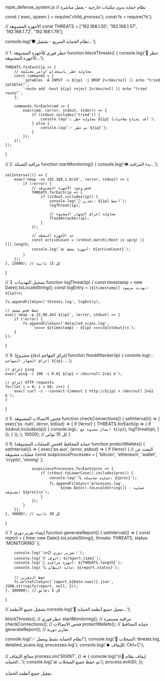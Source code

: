 mple_defense_system.js
// نظام حماية بدون مكتبات خارجية - يعمل مباشرة

const { exec, spawn } = require('child_process');
const fs = require('fs');

// الأجهزة المشبوهة
const THREATS = ['192.168.1.50', '192.168.1.57', '192.168.1.72', '192.168.1.79'];

console.log('🛡️ نظام الحماية السريع - تشغيل...');

// 1. حظر فوري للأجهزة المشبوهة
function blockThreats() {
    console.log('🚫 حظر الأجهزة المشبوهة...');
    
    THREATS.forEach(ip => {
        // محاولة حظر باستخدام أوامر مختلفة
        const commands = [
            `iptables -A INPUT -s ${ip} -j DROP 2>/dev/null || echo "tried iptables"`,
            `route add -host ${ip} reject 2>/dev/null || echo "tried route"`,
        ];
        
        commands.forEach(cmd => {
            exec(cmd, (error, stdout, stderr) => {
                if (stdout.includes('tried')) {
                    console.log(`⚠️ محاولة حظر ${ip} (قد يحتاج صلاحيات)`);
                } else {
                    console.log(`✅ تم حظر ${ip}`);
                }
            });
        });
    });
}

// 2. مراقبة الشبكة
function startMonitoring() {
    console.log('👁️ بدء المراقبة...');
    
    setInterval(() => {
        exec('nmap -sn 192.168.1.0/24', (error, stdout) => {
            if (!error) {
                // فحص وجود الأجهزة المشبوهة
                THREATS.forEach(ip => {
                    if (stdout.includes(ip)) {
                        console.log(`🚨 تحذير: ${ip} نشط!`);
                        logThreat(ip);
                        
                        // محاولة إغراق الجهاز المشبوه
                        floodAttacker(ip);
                    }
                });
                
                // عد الأجهزة النشطة
                const activeCount = (stdout.match(/Host is up/g) || []).length;
                console.log(`📊 أجهزة نشطة: ${activeCount}`);
            }
        });
    }, 15000); // كل 15 ثانية
}

// 3. تسجيل التهديدات
function logThreat(ip) {
    const timestamp = new Date().toLocaleString();
    const logEntry = `[${timestamp}] تهديد مرصود: ${ip}\n`;
    
    fs.appendFileSync('threats.log', logEntry);
    
    // حفظ فحص مفصل
    exec(`nmap -p 22,80,443 ${ip}`, (error, stdout) => {
        if (!error) {
            fs.appendFileSync('detailed_scans.log', 
                `\n=== ${timestamp} - ${ip} ===\n${stdout}\n`);
        }
    });
}

// 4. إغراق المهاجم (دفاع مشروع)
function floodAttacker(ip) {
    console.log(`💥 إغراق الجهاز المهاجم ${ip}...`);
    
    // إغراق ping
    exec(`ping -c 100 -i 0.01 ${ip} > /dev/null 2>&1 &`);
    
    // إغراق HTTP requests
    for(let i = 0; i < 50; i++) {
        exec(`curl -s --connect-timeout 1 http://${ip} > /dev/null 2>&1 &`);
    }
}

// 5. فحص الاتصالات المشبوهة
function checkConnections() {
    setInterval(() => {
        exec('ss -tuln', (error, stdout) => {
            if (!error) {
                THREATS.forEach(ip => {
                    if (stdout.includes(ip)) {
                        console.log(`⚠️ اتصال مشبوه مع ${ip}`);
                        logThreat(ip);
                    }
                });
            }
        });
    }, 10000); // كل 10 ثواني
}

// 6. حماية المحافظ (فحص العمليات المشبوهة)
function protectWallets() {
    setInterval(() => {
        exec('ps aux', (error, stdout) => {
            if (!error) {
                // البحث عن عمليات مشبوهة
                const suspiciousProcesses = [
                    'bitcoin', 'ethereum', 'wallet', 'crypto', 'mining'
                ];
                
                suspiciousProcesses.forEach(proc => {
                    if (stdout.toLowerCase().includes(proc)) {
                        console.log(`🔍 عملية محتملة: ${proc}`);
                        fs.appendFileSync('processes.log', 
                            `${new Date().toLocaleString()} - عملية مشبوهة: ${proc}\n`);
                    }
                });
            }
        });
    }, 30000); // كل 30 ثانية
}

// 7. إنشاء تقرير دوري
function generateReport() {
    setInterval(() => {
        const report = {
            time: new Date().toLocaleString(),
            threats: THREATS,
            status: 'MONITORING'
        };
        
        console.log('\n📋 تقرير دوري:');
        console.log(`⏰ الوقت: ${report.time}`);
        console.log(`🎯 أجهزة مراقبة: ${THREATS.length}`);
        console.log(`🔍 حالة النظام: ${report.status}`);
        
        // حفظ التقرير
        fs.writeFileSync(`report_${Date.now()}.json`, JSON.stringify(report, null, 2));
    }, 300000); // كل 5 دقائق
}

// تشغيل جميع الأنظمة
console.log('🚀 تفعيل جميع أنظمة الحماية...');

blockThreats();           // حظر فوري
startMonitoring();        // مراقبة مستمرة  
checkConnections();       // فحص الاتصالات
protectWallets();         // حماية المحافظ
generateReport();         // تقارير دورية

console.log('✅ نظام الحماية نشط ويعمل!');
console.log('📝 السجلات: threats.log, detailed_scans.log, processes.log');
console.log('⏹️  للإيقاف: Ctrl+C');

// معالج الإيقاف
process.on('SIGINT', () => {
    console.log('\n🛑 إيقاف نظام الحماية...');
    console.log('📊 تم حفظ جميع السجلات');
    process.exit(0);
});

تفعيل جميع أنظمة الحماية..
